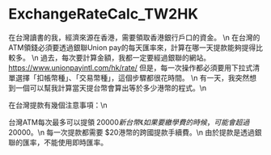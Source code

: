 # ExchangeRateCalc_TW2HK
在台灣讀書的我，經濟來源在香港，需要領取香港銀行戶口的資金。 \n
在台灣的ATM領錢必須要透過銀聯Union pay的每天匯率來，計算在哪一天提款能夠提得比較多。 \n
過去，每次要計算金額，我都一定要經過銀聯的網站。 https://www.unionpayintl.com/hk/rate/ 但是，每一次操作都必須要用下拉式清單選擇「扣帳幣種」、「交易幣種」，這個步驟都很花時間。 \n
有一天，我突然想到一個可以幫我計算當天提台幣會算出等於多少港幣的程式。\n

在台灣提款有幾個注意事項：\n

台灣ATM每次最多可以提領 $20000新台幣《如果要繳學費的時候，可能會超過$20000。\n
每一次提款都需要 $20港幣的跨國提款手續費。\n
由於提款是透過銀聯的匯率，不能使用即時匯率。
